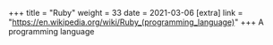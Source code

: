 +++
title = "Ruby"
weight = 33
date = 2021-03-06
[extra]
link = "https://en.wikipedia.org/wiki/Ruby_(programming_language)"
+++
A programming language


